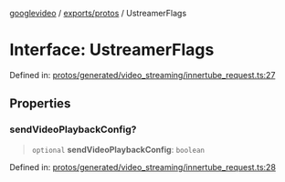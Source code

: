 [googlevideo](../../../README.md) / [exports/protos](../README.md) / UstreamerFlags

# Interface: UstreamerFlags

Defined in: [protos/generated/video\_streaming/innertube\_request.ts:27](https://github.com/LuanRT/googlevideo/blob/5b84100979befab767d819a9606dde964d469341/protos/generated/video_streaming/innertube_request.ts#L27)

## Properties

### sendVideoPlaybackConfig?

> `optional` **sendVideoPlaybackConfig**: `boolean`

Defined in: [protos/generated/video\_streaming/innertube\_request.ts:28](https://github.com/LuanRT/googlevideo/blob/5b84100979befab767d819a9606dde964d469341/protos/generated/video_streaming/innertube_request.ts#L28)
